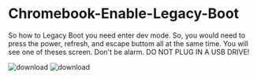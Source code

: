 # Chromebook-Enable-Legacy-Boot
So how to Legacy Boot you need enter dev mode. So, you would need to press the power, refresh, and escape buttom all at the same time. You will see one of theses screen. Don't be alarm. DO NOT PLUG IN A USB DRIVE!

![download](https://github.com/user-attachments/assets/fd118d69-ac8f-43cc-9def-bee67558ffa0)
![download](https://github.com/user-attachments/assets/5df5410e-4593-40f7-a837-ebfcea9b6d31)
